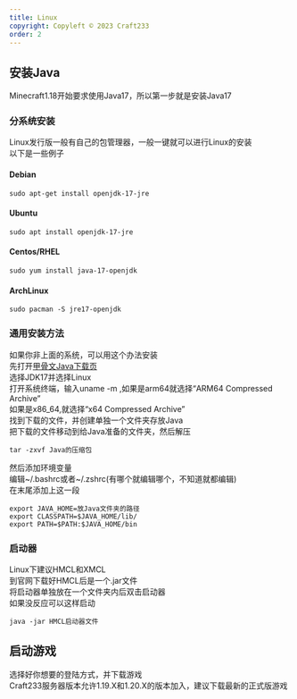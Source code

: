 ```yaml
---
title: Linux
copyright: Copyleft © 2023 Craft233
order: 2
---
```

## 安装Java
Minecraft1.18开始要求使用Java17，所以第一步就是安装Java17  
### 分系统安装  
Linux发行版一般有自己的包管理器，一般一键就可以进行Linux的安装  
以下是一些例子  
#### Debian
```
sudo apt-get install openjdk-17-jre
```
#### Ubuntu
```
sudo apt install openjdk-17-jre
```
#### Centos/RHEL
```
sudo yum install java-17-openjdk
```
#### ArchLinux
```
sudo pacman -S jre17-openjdk
```

### 通用安装方法  
如果你非上面的系统，可以用这个办法安装  
先打开[甲骨文Java下载页](https://www.oracle.com/cn/java/technologies/downloads/)  
选择JDK17并选择Linux  
打开系统终端，输入uname -m ,如果是arm64就选择“ARM64 Compressed Archive”  
如果是x86_64,就选择“x64 Compressed Archive”  
找到下载的文件，并创建单独一个文件夹存放Java  
把下载的文件移动到给Java准备的文件夹，然后解压  
```
tar -zxvf Java的压缩包
```

然后添加环境变量  
编辑~/.bashrc或者~/.zshrc(有哪个就编辑哪个，不知道就都编辑)  
在末尾添加上这一段
```
export JAVA_HOME=放Java文件夹的路径
export CLASSPATH=$JAVA_HOME/lib/
export PATH=$PATH:$JAVA_HOME/bin
```

### 启动器
Linux下建议HMCL和XMCL  
到官网下载好HMCL后是一个.jar文件  
将启动器单独放在一个文件夹内后双击启动器  
如果没反应可以这样启动 
```
java -jar HMCL启动器文件
```
## 启动游戏  
选择好你想要的登陆方式，并下载游戏  
Craft233服务器版本允许1.19.X和1.20.X的版本加入，建议下载最新的正式版游戏  